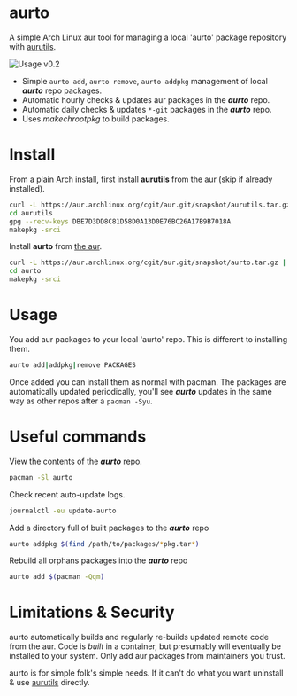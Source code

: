 # aurto
A simple Arch Linux aur tool for managing a local 'aurto' package repository with [aurutils](https://github.com/AladW/aurutils).

![](http://image.ibb.co/kmmhPR/v.gif "Usage v0.2")

- Simple `aurto add`, `aurto remove`, `aurto addpkg` management of local ***aurto*** repo packages.
- Automatic hourly checks & updates aur packages in the ***aurto*** repo.
- Automatic daily checks & updates `*-git` packages in the ***aurto*** repo.
- Uses _makechrootpkg_ to build packages.

# Install
From a plain Arch install, first install **aurutils** from the aur (skip if already installed).
```sh
curl -L https://aur.archlinux.org/cgit/aur.git/snapshot/aurutils.tar.gz | tar xz
cd aurutils
gpg --recv-keys DBE7D3DD8C81D58D0A13D0E76BC26A17B9B7018A
makepkg -srci
```

Install **aurto** from [the aur](https://aur.archlinux.org/packages/aurto).
```sh
curl -L https://aur.archlinux.org/cgit/aur.git/snapshot/aurto.tar.gz | tar xz
cd aurto
makepkg -srci
```

# Usage
You add aur packages to your local 'aurto' repo. This is different to installing them.
```sh
aurto add|addpkg|remove PACKAGES
```
Once added you can install them as normal with pacman.
The packages are automatically updated periodically,
you'll see ***aurto*** updates in the same way as other repos after a `pacman -Syu`.

# Useful commands
View the contents of the ***aurto*** repo.
```sh
pacman -Sl aurto
```

Check recent auto-update logs.
```sh
journalctl -eu update-aurto
```

Add a directory full of built packages to the ***aurto*** repo
```sh
aurto addpkg $(find /path/to/packages/*pkg.tar*)
```

Rebuild all orphans packages into the ***aurto*** repo
```sh
aurto add $(pacman -Qqm)
```

# Limitations & Security
aurto automatically builds and regularly re-builds updated remote code from the aur.
Code is _built_ in a container, but presumably will eventually be installed to your system.
Only add aur packages from maintainers you trust.

aurto is for simple folk's simple needs. If it can't do what you want uninstall & use [aurutils](https://github.com/AladW/aurutils) directly.
